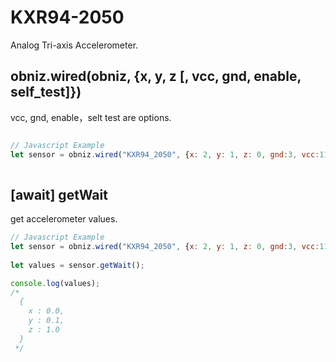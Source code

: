 # KXR94-2050

Analog Tri-axis Accelerometer.


## obniz.wired(obniz, {x, y, z [, vcc, gnd, enable, self_test]})

vcc, gnd, enable，selt test are options.


```javascript

// Javascript Example
let sensor = obniz.wired("KXR94_2050", {x: 2, y: 1, z: 0, gnd:3, vcc:11 });
   
```


## \[await] getWait

get accelerometer values.


```javascript
// Javascript Example
let sensor = obniz.wired("KXR94_2050", {x: 2, y: 1, z: 0, gnd:3, vcc:11 });
   
let values = sensor.getWait();

console.log(values);
/*
  { 
    x : 0.0,
    y : 0.1,
    z : 1.0
  } 
 */


```